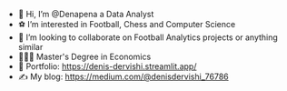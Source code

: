 - 👋 Hi, I’m @Denapena a Data Analyst
- ⚽ I’m interested in Football, Chess and Computer Science
- 💞️ I’m looking to collaborate on Football Analytics projects or anything similar
- 👨🏼‍🎓 Master's Degree in Economics
- 🚀 Portfolio: https://denis-dervishi.streamlit.app/
- ✍️ My blog: https://medium.com/@denisdervishi_76786

<!---
Denapena/Denapena is a ✨ special ✨ repository because its `README.md` (this file) appears on your GitHub profile.
You can click the Preview link to take a look at your changes.
--->

